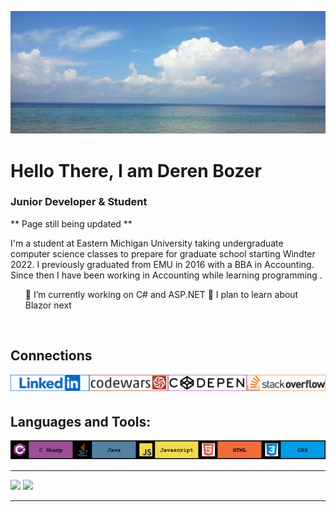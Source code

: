 
![Junior Developer](https://raw.githubusercontent.com/DerenB/DerenB/main/Banner_Picture.jpg)

# Hello There, I am Deren Bozer
### Junior Developer & Student

** Page still being updated **

I'm a student at Eastern Michigan University taking undergraduate computer science classes to prepare for graduate school starting Windter 2022. I previously graduated from EMU in 2016 with a BBA in Accounting. Since then I have been working in Accounting while learning programming .

<ul>
  🔹 I’m currently working on C# and ASP.NET
  🔹 I plan to learn about Blazor next
</ul>


<br>

## Connections
<a href="https://www.linkedin.com/in/deren-bozer/" target="_blank">
  <img align="left" alt="LinkedIn" width="25%" height="20%" src="https://raw.githubusercontent.com/DerenB/DerenB/main/Banners_Icons/LinkedInBanner.png" />
</a>
<a href="https://www.codewars.com/users/DerenB" target="_blank">
  <img align="left" alt="CodeWars" width="25%" height="20%" src="https://raw.githubusercontent.com/DerenB/DerenB/main/Banners_Icons/CodeWarsBanner.png" />
</a>
<a href="https://codepen.io/dbozer" target="_blank">
  <img align="left" alt="CodePen" width="25%" height="20%" src="https://raw.githubusercontent.com/DerenB/DerenB/main/Banners_Icons/CodepenBanner.png" />
</a>
<a href="https://stackoverflow.com/users/11200351/deren-bozer" target="_blank">
  <img align="left" alt="StackOverFlow" width="25%" height="20%"  src="https://raw.githubusercontent.com/DerenB/DerenB/main/Banners_Icons/StackoverflowBanner.png" />
</a>
<br>
<br>

## Languages and Tools: 
<a href="https://github.com/DerenB/cSharpPractice" target="_blank">
  <img align="left" alt="C#" width="20%" height="15%" src="https://raw.githubusercontent.com/DerenB/DerenB/main/Banners_Icons/CSharpBanner.png" />
</a>
<a href="https://github.com/DerenB/Java-Database-Class-Projects" target="_blank">
  <img align="left" alt="Java" width="20%" height="15%" src="https://raw.githubusercontent.com/DerenB/DerenB/main/Banners_Icons/JavaBanner.png" />
</a>
<a href="https://github.com/DerenB/JS-Snippets" target="_blank">
  <img align="left" alt="Javascript" width="20%" height="15%" src="https://raw.githubusercontent.com/DerenB/DerenB/main/Banners_Icons/JavascriptBanner.png" />
</a>
<a href="https://github.com/DerenB/CC-Project-1-Tribute" target="_blank">
  <img align="left" alt="HTML" width="20%" height="15%" src="https://raw.githubusercontent.com/DerenB/DerenB/main/Banners_Icons/HTMLBanner.png" />
</a>
<a href="https://github.com/DerenB/AC-fish-bugs" target="_blank">
  <img align="left" alt="CSS" width="20%" height="15%" src="https://raw.githubusercontent.com/DerenB/DerenB/main/Banners_Icons/CSSBanner.png" />
</a>
<br>
<br>


---
<img width="50%" src="https://github-readme-stats.vercel.app/api/top-langs/?username=DerenB&layout=compact"/>
<img width="50%" src="https://github-readme-streak-stats.herokuapp.com/?user=DerenB"/>

<!--
<a href="https://github.com/DerenB/github-readme-stats">
  <img align="center" src="https://github-readme-stats.vercel.app/api/top-langs/?username=DerenB&layout=compact" />
</a>
<a href="https://github.com/DerenB/github-readme-stats">
  <img align="center" style="padding-left: 10px" src="https://github-readme-streak-stats.herokuapp.com/?user=DerenB" />
</a>

[![Top Langs](https://github-readme-stats.vercel.app/api/top-langs/?username=DerenB&layout=compact)](https://github.com/DerenB/github-readme-stats)

![GitHub streak stats](https://github-readme-streak-stats.herokuapp.com/?user=DerenB)  
-->

---

